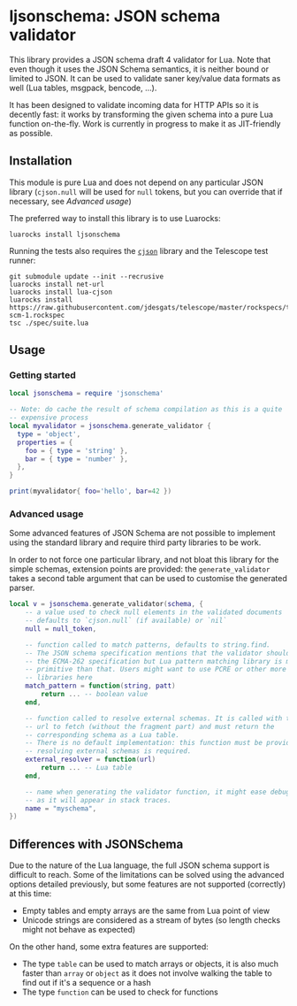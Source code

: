 ljsonschema: JSON schema validator
==================================

This library provides a JSON schema draft 4 validator for Lua. Note that
even though it uses the JSON Schema semantics, it is neither bound or limited
to JSON. It can be used to validate saner key/value data formats as well (Lua
tables, msgpack, bencode, ...).

It has been designed to validate incoming data for HTTP APIs so it is decently
fast: it works by transforming the given schema into a pure Lua function
on-the-fly. Work is currently in progress to make it as JIT-friendly as
possible.

Installation
------------

This module is pure Lua and does not depend on any particular JSON library
(`cjson.null` will be used for `null` tokens, but you can override that if
necessary, see *Advanced usage*)

The preferred way to install this library is to use Luarocks:

    luarocks install ljsonschema

Running the tests also requires the [`cjson`][cjson] library and the Telescope
test runner:

    git submodule update --init --recrusive
    luarocks install net-url
    luarocks install lua-cjson
    luarocks install https://raw.githubusercontent.com/jdesgats/telescope/master/rockspecs/telescope-scm-1.rockspec
    tsc ./spec/suite.lua

[cjson]: https://luarocks.org/modules/luarocks/lua-cjson

Usage
-----

### Getting started

```lua
local jsonschema = require 'jsonschema'

-- Note: do cache the result of schema compilation as this is a quite
-- expensive process
local myvalidator = jsonschema.generate_validator {
  type = 'object',
  properties = {
    foo = { type = 'string' },
    bar = { type = 'number' },
  },
}

print(myvalidator{ foo='hello', bar=42 })
```

### Advanced usage

Some advanced features of JSON Schema are not possible to implement using the
standard library and require third party libraries to be work.

In order to not force one particular library, and not bloat this library for
the simple schemas, extension points are provided: the `generate_validator`
takes a second table argument that can be used to customise the generated
parser.

```lua
local v = jsonschema.generate_validator(schema, {
    -- a value used to check null elements in the validated documents
    -- defaults to `cjson.null` (if available) or `nil`
    null = null_token,

    -- function called to match patterns, defaults to string.find.
    -- The JSON schema specification mentions that the validator should obey
    -- the ECMA-262 specification but Lua pattern matching library is much more
    -- primitive than that. Users might want to use PCRE or other more powerful
    -- libraries here
    match_pattern = function(string, patt)
        return ... -- boolean value
    end,

    -- function called to resolve external schemas. It is called with the full
    -- url to fetch (without the fragment part) and must return the
    -- corresponding schema as a Lua table.
    -- There is no default implementation: this function must be provided if
    -- resolving external schemas is required.
    external_resolver = function(url)
        return ... -- Lua table
    end,

    -- name when generating the validator function, it might ease debugging as
    -- as it will appear in stack traces.
    name = "myschema",
})
```

Differences with JSONSchema
---------------------------

Due to the nature of the Lua language, the full JSON schema support is
difficult to reach. Some of the limitations can be solved using the advanced
options detailed previously, but some features are not supported (correctly)
at this time:

* Empty tables and empty arrays are the same from Lua point of view
* Unicode strings are considered as a stream of bytes (so length checks might
  not behave as expected)


On the other hand, some extra features are supported:

* The type `table` can be used to match arrays or objects, it is also much
  faster than `array` or `object` as it does not involve walking the table to
  find out if it's a sequence or a hash
* The type `function` can be used to check for functions


